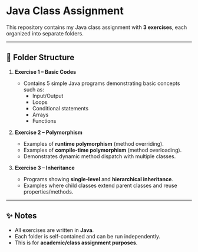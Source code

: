 # Java Class Assignment

This repository contains my Java class assignment with **3 exercises**, each organized into separate folders.

---

## 📂 Folder Structure

1. **Exercise 1 – Basic Codes**
   - Contains 5 simple Java programs demonstrating basic concepts such as:
     - Input/Output
     - Loops
     - Conditional statements
     - Arrays
     - Functions

2. **Exercise 2 – Polymorphism**
   - Examples of **runtime polymorphism** (method overriding).
   - Examples of **compile-time polymorphism** (method overloading).
   - Demonstrates dynamic method dispatch with multiple classes.

3. **Exercise 3 – Inheritance**
   - Programs showing **single-level** and **hierarchical inheritance**.
   - Examples where child classes extend parent classes and reuse properties/methods.

---

## ✨ Notes
- All exercises are written in **Java**.
- Each folder is self-contained and can be run independently.
- This is for **academic/class assignment purposes**.
